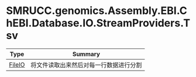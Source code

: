 ﻿
# SMRUCC.genomics.Assembly.EBI.ChEBI.Database.IO.StreamProviders.Tsv

|Type|Summary|
|----|-------|
|[FileIO](./FileIO.md)|将文件读取出来然后对每一行数据进行分割|

